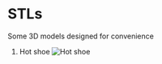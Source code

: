 # STLs
Some 3D models designed for convenience
1. Hot shoe
![Hot shoe](https://user-images.githubusercontent.com/46516907/177251475-3f662c42-51ed-46b5-8d44-af4ad64740f3.png)

